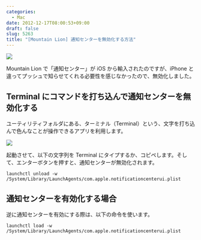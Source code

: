 ```yaml
---
categories:
  - Mac
date: 2012-12-17T08:00:53+09:00
draft: false
slug: 5263
title: "[Mountain Lion] 通知センターを無効化する方法"
---
```


![](/images/2012/12/5263_1.png)

Mountain Lion で「通知センター」が iOS から輸入されたのですが、iPhone と違ってプッシュで知らせてくれる必要性を感じなかったので、無効化しました。

## Terminal にコマンドを打ち込んで通知センターを無効化する

ユーティリティフォルダにある、ターミナル（Terminal）という、文字を打ち込んで色んなことが操作できるアプリを利用します。

![](/images/2012/03/5263_2.png)

起動させて、以下の文字列を Terminal にタイプするか、コピペします。そして、エンターボタンを押すと、通知センターが無効化されます。

```
launchctl unload -w /System/Library/LaunchAgents/com.apple.notificationcenterui.plist
```

## 通知センターを有効化する場合

逆に通知センターを有効にする際は、以下の命令を使います。

```
launchctl load -w /System/Library/LaunchAgents/com.apple.notificationcenterui.plist
```
